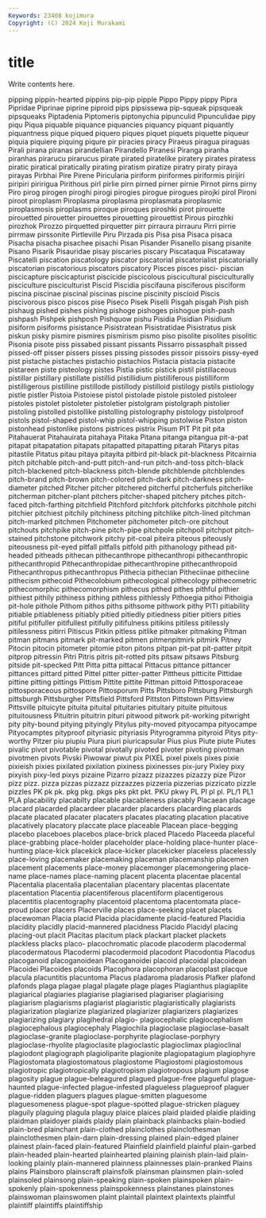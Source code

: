 ```yaml
---
Keywords: 23408 kojimura
Copyright: (C) 2024 Koji Murakami
---
```


# title

Write contents here.



pipping pippin-hearted pippins pip-pip pipple Pippo Pippy
pippy Pipra Pipridae Piprinae piprine piproid pips pipsissewa pip-squeak pipsqueak
pipsqueaks Piptadenia Piptomeris piptonychia pipunculid Pipunculidae pipy piqu Piqua piquable
piquance piquancies piquancy piquant piquantly piquantness pique piqued piquero piques
piquet piquets piquette piqueur piquia piquiere piquing piqure pir piracies
piracy Piraeus piragua piraguas Pirali pirana piranas pirandellian Pirandello Piranesi
Piranga piranha piranhas pirarucu pirarucus pirate pirated piratelike piratery pirates
piratess piratic piratical piratically pirating piratism piratize piratry piraty piraya
pirayas Pirbhai Pire Pirene Piricularia piriform piriformes piriformis pirijiri piripiri
piririgua Pirithous pirl pirlie pirn pirned pirner pirnie Pirnot pirns
pirny Piro pirog pirogen piroghi pirogi pirogies pirogue pirogues pirojki
pirol Pironi piroot piroplasm Piroplasma piroplasma piroplasmata piroplasmic piroplasmosis piroplasms
piroque piroques piroshki pirot pirouette pirouetted pirouetter pirouettes pirouetting pirouettist
Pirous pirozhki pirozhok Pirozzo pirquetted pirquetter pirr pirraura pirrauru Pirri
pirrie pirrmaw pirssonite Pirtleville Piru Pirzada pis Pisa pisa Pisaca
pisaca Pisacha pisacha pisachee pisachi Pisan Pisander Pisanello pisang pisanite
Pisano Pisarik Pisauridae pisay piscaries piscary Piscataqua Piscataway Piscatelli piscation
piscatology piscator piscatorial piscatorialist piscatorially piscatorian piscatorious piscators piscatory Pisces
pisces pisci- piscian piscicapture piscicapturist piscicide piscicolous piscicultural pisciculturally pisciculture
pisciculturist Piscid Piscidia piscifauna pisciferous pisciform piscina piscinae piscinal piscinas
piscine piscinity piscioid Piscis piscivorous pisco piscos pise Piseco Pisek
Piselli Pisgah pisgah Pish pish pishaug pished pishes pishing pishoge
pishoges pishogue pish-pash pishpash Pishpek pishposh Pishquow pishu Pisidia Pisidian
Pisidium pisiform pisiforms pisistance Pisistratean Pisistratidae Pisistratus pisk piskun pisky
pismire pismires pismirism pismo piso pisolite pisolites pisolitic Pisonia pisote
piss pissabed pissant pissants Pissarro pissasphalt pissed pissed-off pisser pissers
pisses pissing pissodes pissoir pissoirs pissy-eyed pist pistache pistaches pistachio
pistachios Pistacia pistacia pistacite pistareen piste pisteology pistes Pistia pistic
pistick pistil pistillaceous pistillar pistillary pistillate pistillid pistillidium pistilliferous pistilliform
pistilligerous pistilline pistillode pistillody pistilloid pistilogy pistils pistiology pistle pistler
Pistoia Pistoiese pistol pistolade pistole pistoled pistoleer pistoles pistolet pistoleter
pistoletier pistolgram pistolgraph pistolier pistoling pistolled pistollike pistolling pistolography pistology
pistolproof pistols pistol-shaped pistol-whip pistol-whipping pistolwise Piston piston pistonhead pistonlike
pistons pistrices pistrix Pisum PIT Pit pit pita Pitahauerat Pitahauirata
pitahaya Pitaka Pitana pitanga pitangua pit-a-pat pitapat pitapatation pitapats pitapatted
pitapatting pitarah Pitarys pitas pitastile Pitatus pitau pitaya pitayita pitbird
pit-black pit-blackness Pitcairnia pitch pitchable pitch-and-putt pitch-and-run pitch-and-toss pitch-black pitch-blackened
pitch-blackness pitch-blende pitchblende pitchblendes pitch-brand pitch-brown pitch-colored pitch-dark pitch-darkness pitch-diameter
pitched Pitcher pitcher pitchered pitcherful pitcherfuls pitcherlike pitcherman pitcher-plant pitchers
pitcher-shaped pitchery pitches pitch-faced pitch-farthing pitchfield Pitchford pitchfork pitchforks pitchhole
pitchi pitchier pitchiest pitchily pitchiness pitching pitchlike pitch-lined pitchman pitch-marked
pitchmen Pitchometer pitchometer pitch-ore pitchout pitchouts pitchpike pitch-pine pitch-pipe pitchpole
pitchpoll pitchpot pitch-stained pitchstone pitchwork pitchy pit-coal piteira piteous piteously
piteousness pit-eyed pitfall pitfalls pitfold pith pithanology pithead pit-headed pitheads
pithecan pithecanthrope pithecanthropi pithecanthropic pithecanthropid Pithecanthropidae pithecanthropine pithecanthropoid Pithecanthropus pithecanthropus
Pithecia pithecian Pitheciinae pitheciine pithecism pithecoid Pithecolobium pithecological pithecology pithecometric
pithecomorphic pithecomorphism pithecus pithed pithes pithful pithier pithiest pithily pithiness
pithing pithless pithlessly Pithoegia pithoi Pithoigia pit-hole pithole Pithom pithos
piths pithsome pithwork pithy PITI pitiability pitiable pitiableness pitiably pitied
pitiedly pitiedness pitier pitiers pities pitiful pitifuller pitifullest pitifully pitifulness
pitikins pitiless pitilessly pitilessness pitirri Pitiscus Pitkin pitless pitlike pitmaker
pitmaking Pitman pitman pitmans pitmark pit-marked pitmen pitmenpitmirk pitmirk Pitney
Pitocin pitocin pitometer pitomie piton pitons pitpan pit-pat pit-patter pitpit
pitprop pitressin Pitri Pitris pitris pit-rotted pits pitsaw pitsaws Pitsburg
pitside pit-specked Pitt Pitta pitta pittacal Pittacus pittance pittancer pittances
pittard pitted Pittel pitter pitter-patter Pittheus pitticite Pittidae pittine pitting
pittings Pittism Pittite pittite Pittman pittoid Pittosporaceae pittosporaceous pittospore Pittosporum
Pitts Pittsboro Pittsburg Pittsburgh pittsburgh Pittsburgher Pittsfield Pittsford Pittston Pittstown
Pittsview Pittsville pituicyte pituita pituital pituitaries pituitary pituite pituitous pituitousness
Pituitrin pituitrin pituri pitwood pitwork pit-working pitwright pity pity-bound pitying
pityingly Pitylus pity-moved pityocampa pityocampe Pityocamptes pityproof pityriasic pityriasis Pityrogramma
pityroid Pitys pity-worthy Pitzer piu piupiu Piura piuri piuricapsular Pius
pius Piute piute Piutes pivalic pivot pivotable pivotal pivotally pivoted
pivoter pivoting pivotman pivotmen pivots Pivski Piwowar piwut pix PIXEL
pixel pixels pixes pixie pixieish pixies pixilated pixilation pixiness pixinesses
pix-jury Pixley pixy pixyish pixy-led pixys pizaine Pizarro pizazz pizazzes
pizazzy pize Pizor pizz pizz. pizza pizzas pizzazz pizzazzes pizzeria
pizzerias pizzicato pizzle pizzles PK pk pk. pkg pkg. pkgs
pks pkt pkt. PKU pkwy PL Pl pl pl. PL/1
PL1 PLA placability placabilty placable placableness placably Placaean placage placard
placarded placardeer placarder placarders placarding placards placate placated placater placaters
placates placating placation placative placatively placatory placcate place placeable Placean
place-begging placebo placeboes placebos place-brick placed Placedo Placeeda placeful place-grabbing
place-holder placeholder place-holding place-hunter place-hunting place-kick placekick place-kicker placekicker placeless
placelessly place-loving placemaker placemaking placeman placemanship placemen placement placements place-money
placemonger placemongering place-name place-names place-naming placent placenta placentae placental Placentalia
placentalia placentalian placentary placentas placentate placentation Placentia placentiferous placentiform placentigerous
placentitis placentography placentoid placentoma placentomata place-proud placer placers Placerville places
place-seeking placet placets placewoman Placia placid Placida placidamente placid-featured Placidia
placidity placidly placid-mannered placidness Placido Placidyl placing placing-out placit Placitas
placitum plack plackart placket plackets plackless placks placo- placochromatic placode
placoderm placodermal placodermatous Placodermi placodermoid placodont Placodontia Placodus placoganoid placoganoidean
Placoganoidei placoid placoidal placoidean Placoidei Placoides placoids Placophora placophoran placoplast
placque placula placuntitis placuntoma Placus pladaroma pladarosis Plafker plafond plafonds
plaga plagae plagal plagate plage plages Plagianthus plagiaplite plagiarical plagiaries
plagiarise plagiarised plagiariser plagiarising plagiarism plagiarisms plagiarist plagiaristic plagiaristically plagiarists
plagiarization plagiarize plagiarized plagiarizer plagiarizers plagiarizes plagiarizing plagiary plagihedral plagio-
plagiocephalic plagiocephalism plagiocephalous plagiocephaly Plagiochila plagioclase plagioclase-basalt plagioclase-granite plagioclase-porphyrite plagioclase-porphyry
plagioclase-rhyolite plagioclasite plagioclastic plagioclimax plagioclinal plagiodont plagiograph plagioliparite plagionite plagiopatagium
plagiophyre Plagiostomata plagiostomatous plagiostome Plagiostomi plagiostomous plagiotropic plagiotropically plagiotropism plagiotropous
plagium plagose plagosity plague plague-beleagured plagued plague-free plagueful plague-haunted plague-infected
plague-infested plagueless plagueproof plaguer plague-ridden plaguers plagues plague-smitten plaguesome plaguesomeness
plague-spot plague-spotted plague-stricken plaguey plaguily plaguing plagula plaguy plaice plaices
plaid plaided plaidie plaiding plaidman plaidoyer plaids plaidy plain plainback
plainbacks plain-bodied plain-bred plainchant plain-clothed plainclothes plainclothesman plainclothesmen plain-darn plain-dressing
plained plain-edged plainer plainest plain-faced plain-featured Plainfield plainfield plainful plain-garbed
plain-headed plain-hearted plainhearted plaining plainish plain-laid plain-looking plainly plain-mannered plainness
plainnesses plain-pranked Plains plains Plainsboro plainscraft plainsfolk plainsman plainsmen plain-soled
plainsoled plainsong plain-speaking plain-spoken plainspoken plain-spokenly plain-spokenness plainspokenness plainstanes plainstones
plainswoman plainswomen plaint plaintail plaintext plaintexts plaintful plaintiff plaintiffs plaintiffship
